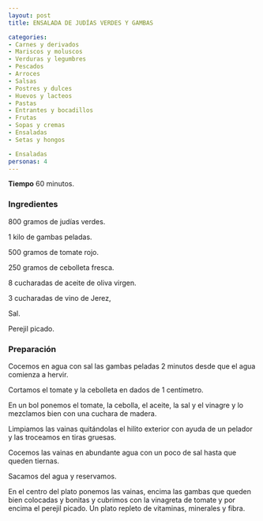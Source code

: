 ```yaml
---
layout: post
title: ENSALADA DE JUDÍAS VERDES Y GAMBAS

categories:
- Carnes y derivados
- Mariscos y moluscos
- Verduras y legumbres
- Pescados
- Arroces
- Salsas
- Postres y dulces
- Huevos y lacteos
- Pastas
- Entrantes y bocadillos
- Frutas
- Sopas y cremas
- Ensaladas
- Setas y hongos

- Ensaladas
personas: 4 
---
```

<b>Tiempo</b> 60 minutos.

<h3>Ingredientes</h3>
800 gramos de judías verdes.

1 kilo de gambas peladas.

500 gramos de tomate rojo.

250 gramos de cebolleta fresca.

8 cucharadas de aceite de oliva virgen.

3 cucharadas de vino de Jerez,

Sal.

Perejil picado.

<h3>Preparación</h3>
Cocemos en agua con sal las gambas peladas 2 minutos desde que el agua comienza a hervir.

Cortamos el tomate y la cebolleta en dados de 1 centímetro.

En un bol ponemos el tomate, la cebolla, el aceite, la sal y el vinagre y lo mezclamos bien con una cuchara de madera.

Limpiamos las vainas quitándolas el hilito exterior con ayuda de un pelador y las troceamos en tiras gruesas.

Cocemos las vainas en abundante agua con un poco de sal hasta que queden tiernas.

Sacamos del agua y reservamos.

En el centro del plato ponemos las vainas, encima las gambas que queden bien colocadas y bonitas y cubrimos con la vinagreta de tomate y por encima el perejil picado. Un plato repleto de vitaminas, minerales y fibra.

